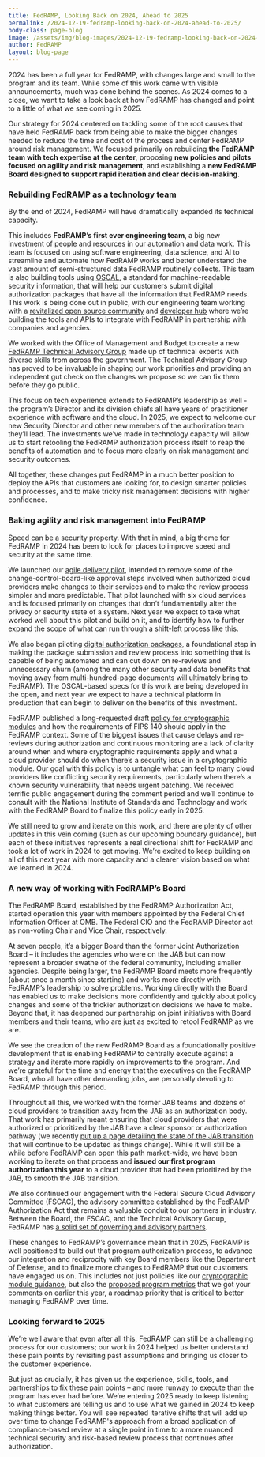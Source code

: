 ```yaml
---
title: FedRAMP, Looking Back on 2024, Ahead to 2025
permalink: /2024-12-19-fedramp-looking-back-on-2024-ahead-to-2025/
body-class: page-blog
image: /assets/img/blog-images/2024-12-19-fedramp-looking-back-on-2024-ahead-to-2025.png
author: FedRAMP
layout: blog-page
---
```


2024 has been a full year for FedRAMP, with changes large and small to the program and its team. While some of this work came with visible announcements, much was done behind the scenes. As 2024 comes to a close, we want to take a look back at how FedRAMP has changed and point to a little of what we see coming in 2025.

Our strategy for 2024 centered on tackling some of the root causes that have held FedRAMP back from being able to make the bigger changes needed to reduce the time and cost of the process and center FedRAMP around risk management. We focused primarily on rebuilding **the FedRAMP team with tech expertise at the center**, proposing **new policies and pilots focused on agility and risk management**, and establishing a **new FedRAMP Board designed to support rapid iteration and clear decision-making**.

<h3>Rebuilding FedRAMP as a technology team</h3>

By the end of 2024, FedRAMP will have dramatically expanded its technical capacity. 

This includes **FedRAMP’s first ever engineering team**, a big new investment of people and resources in our automation and data work. This team is focused on using software engineering, data science, and AI to streamline and automate how FedRAMP works and better understand the vast amount of semi-structured data FedRAMP routinely collects. This team is also building tools using <a href="https://automate.fedramp.gov/start/" target="_blank" rel="noopener noreferrer">OSCAL</a>, a standard for machine-readable security information, that will help our customers submit digital authorization packages that have all the information that FedRAMP needs. This work is being done out in public, with our engineering team working with a <a href="https://github.com/gsa/fedramp-automation" target="_blank" rel="noopener noreferrer">revitalized open source community</a> and <a href="https://automate.fedramp.gov/" target="_blank" rel="noopener noreferrer">developer hub</a> where we’re building the tools and APIs to integrate with FedRAMP in partnership with companies and agencies.

We worked with the Office of Management and Budget to create a new <a href="https://www.gsa.gov/about-us/newsroom/news-releases/fedramp-launches-technical-advisory-group-to-help-05212024" target="_blank" rel="noopener noreferrer">FedRAMP Technical Advisory Group</a> made up of technical experts with diverse skills from across the government. The Technical Advisory Group has proved to be invaluable in shaping our work priorities and providing an independent gut check on the changes we propose so we can fix them before they go public.

This focus on tech experience extends to FedRAMP’s leadership as well - the program’s Director and its division chiefs all have years of practitioner experience with software and the cloud. In 2025, we expect to welcome our new Security Director and other new members of the authorization team they’ll lead. The investments we’ve made in technology capacity will allow us to start retooling the FedRAMP authorization process itself to reap the benefits of automation and to focus more clearly on risk management and security outcomes.

All together, these changes put FedRAMP in a much better position to deploy the APIs that customers are looking for, to design smarter policies and processes, and to make tricky risk management decisions with higher confidence.

<h3>Baking agility and risk management into FedRAMP</h3>

Speed can be a security property. With that in mind, a big theme for FedRAMP in 2024 has been to look for places to improve speed and security at the same time. 

We launched our <a href="https://www.fedramp.gov/2024-09-27-agile-delivery-pilot-update/" target="_blank" rel="noopener noreferrer">agile delivery pilot</a>, intended to remove some of the change-control-board-like approval steps involved when authorized cloud providers make changes to their services and to make the review process simpler and more predictable. That pilot launched with six cloud services and is focused primarily on changes that don’t fundamentally alter the privacy or security state of a system. Next year we expect to take what worked well about this pilot and build on it, and to identify how to further expand the scope of what can run through a shift-left process like this.

We also began piloting <a href="https://www.fedramp.gov/2024-08-28-digital-authorization-pilot/" target="_blank" rel="noopener noreferrer">digital authorization packages</a>, a foundational step in making the package submission and review process into something that is capable of being automated and can cut down on re-reviews and unnecessary churn (among the many other security and data benefits that moving away from multi-hundred-page documents will ultimately bring to FedRAMP). The OSCAL-based specs for this work are being developed in the open, and next year we expect to have a technical platform in production that can begin to deliver on the benefits of this investment.

FedRAMP published a long-requested draft <a href="https://www.fedramp.gov/2024-08-09-strengthening-the-use-of-cryptography-to-secure-federal-cloud-systems/" target="_blank" rel="noopener noreferrer">policy for cryptographic modules</a> and how the requirements of FIPS 140 should apply in the FedRAMP context. Some of the biggest issues that cause delays and re-reviews during authorization and continuous monitoring are a lack of clarity around when and where cryptographic requirements apply and what a cloud provider should do when there’s a security issue in a cryptographic module. Our goal with this policy is to untangle what can feel to many cloud providers like conflicting security requirements, particularly when there’s a known security vulnerability that needs urgent patching. We received terrific public engagement during the comment period and we’ll continue to consult with the National Institute of Standards and Technology and work with the FedRAMP Board to finalize this policy early in 2025.

We still need to grow and iterate on this work, and there are plenty of other updates in this vein coming (such as our upcoming boundary guidance), but each of these initiatives represents a real directional shift for FedRAMP and took a lot of work in 2024 to get moving. We’re excited to keep building on all of this next year with more capacity and a clearer vision based on what we learned in 2024.

<h3>A new way of working with FedRAMP’s Board</h3>

The FedRAMP Board, established by the FedRAMP Authorization Act, started operation this year with members appointed by the Federal Chief Information Officer at OMB. The Federal CIO and the FedRAMP Director act as non-voting Chair and Vice Chair, respectively. 

At seven people, it’s a bigger Board than the former Joint Authorization Board – it includes the agencies who were on the JAB but can now represent a broader swathe of the federal community, including smaller agencies. Despite being larger, the FedRAMP Board meets more frequently (about once a month since starting) and works more directly with FedRAMP’s leadership to solve problems. Working directly with the Board has enabled us to make decisions more confidently and quickly about policy changes and some of the trickier authorization decisions we have to make. Beyond that, it has deepened our partnership on joint initiatives with Board members and their teams, who are just as excited to retool FedRAMP as we are.

We see the creation of the new FedRAMP Board as a foundationally positive development that is enabling FedRAMP to centrally execute against a strategy and iterate more rapidly on improvements to the program. And we’re grateful for the time and energy that the executives on the FedRAMP Board, who all have other demanding jobs, are personally devoting to FedRAMP through this period. 

Throughout all this, we worked with the former JAB teams and dozens of cloud providers to transition away from the JAB as an authorization body. That work has primarily meant ensuring that cloud providers that were authorized or prioritized by the JAB have a clear sponsor or authorization pathway (we recently <a href="https://www.fedramp.gov/updates/jab/" target="_blank" rel="noopener noreferrer">put up a page detailing the state of the JAB transition</a> that will continue to be updated as things change). While it will still be a while before FedRAMP can open this path market-wide, we have been working to iterate on that process and **issued our first program authorization this year** to a cloud provider that had been prioritized by the JAB, to smooth the JAB transition.

We also continued our engagement with the Federal Secure Cloud Advisory Committee (FSCAC), the advisory committee established by the FedRAMP Authorization Act that remains a valuable conduit to our partners in industry. Between the Board, the FSCAC, and the Technical Advisory Group, FedRAMP has <a href="https://www.fedramp.gov/governance/" target="_blank" rel="noopener noreferrer">a solid set of governing and advisory partners</a>.

These changes to FedRAMP’s governance mean that in 2025, FedRAMP is well positioned to build out that program authorization process, to advance our integration and reciprocity with key Board members like the Department of Defense, and to finalize more changes to FedRAMP that our customers have engaged us on. This includes not just policies like our <a href="https://www.fedramp.gov/2024-08-09-strengthening-the-use-of-cryptography-to-secure-federal-cloud-systems/" target="_blank" rel="noopener noreferrer">cryptographic module guidance</a>, but also the <a href="https://www.fedramp.gov/2024-07-30-fedramps-metrics-for-public-comment/" target="_blank" rel="noopener noreferrer">proposed program metrics</a> that we got your comments on earlier this year, a roadmap priority that is critical to better managing FedRAMP over time.

<h3>Looking forward to 2025</h3>

We’re well aware that even after all this, FedRAMP can still be a challenging process for our customers; our work in 2024 helped us better understand these pain points by revisiting past assumptions and bringing us closer to the customer experience. 

But just as crucially, it has given us the experience, skills, tools, and partnerships to fix these pain points – and more runway to execute than the program has ever had before. We’re entering 2025 ready to keep listening to what customers are telling us and to use what we gained in 2024 to keep making things better. You will see repeated iterative shifts that will add up over time to change FedRAMP's approach from a broad application of compliance-based review at a single point in time to a more nuanced technical security and risk-based review process that continues after authorization.
